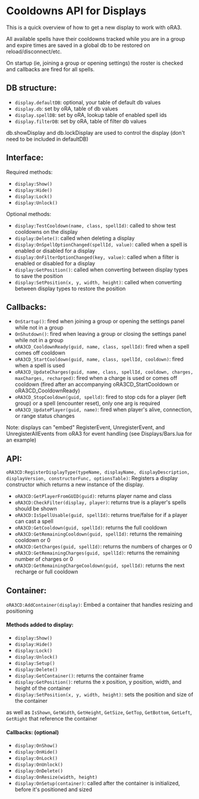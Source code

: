 # Cooldowns API for Displays

This is a quick overview of how to get a new display to work with oRA3.

All available spells have their cooldowns tracked while you are in a group and expire times are saved in a global db to be restored on reload/disconnect/etc.

On startup (ie, joining a group or opening settings) the roster is checked and callbacks are fired for all spells.

## DB structure:

- `display.defaultDB`: optional, your table of default db values
- `display.db`: set by oRA, table of db values
- `display.spellDB`: set by oRA, lookup table of enabled spell ids
- `display.filterDB`: set by oRA, table of filter db values

db.showDisplay and db.lockDisplay are used to control the display (don't need to be included in defaultDB)


## Interface:

Required methods:
- `display:Show()`
- `display:Hide()`
- `display:Lock()`
- `display:Unlock()`

Optional methods:
 - `display:TestCooldown(name, class, spellId)`: called to show test cooldowns on the display
 - `display:Delete()`: called when deleting a display
 - `display:OnSpellOptionChanged(spellId, value)`: called when a spell is enabled or disabled for a display
 - `display:OnFilterOptionChanged(key, value)`: called when a filter is enabled or disabled for a display
 - `display:GetPosition()`: called when converting between display types to save the position
 - `display:SetPosition(x, y, width, height)`: called when converting between display types to restore the position


## Callbacks:

 - `OnStartup()`: fired when joining a group or opening the settings panel while not in a group
 - `OnShutdown()`: fired when leaving a group or closing the settings panel while not in a group
 - `oRA3CD_CooldownReady(guid, name, class, spellId)`: fired when a spell comes off cooldown
 - `oRA3CD_StartCooldown(guid, name, class, spellId, cooldown)`: fired when a spell is used
 - `oRA3CD_UpdateCharges(guid, name, class, spellId, cooldown, charges, maxCharges, recharged)`: fired when a charge is used or comes off cooldown (fired after an accompanying oRA3CD_StartCooldown or oRA3CD_CooldownReady)
 - `oRA3CD_StopCooldown(guid, spelld)`: fired to stop cds for a player (left group) or a spell (encounter reset), only one arg is required
 - `oRA3CD_UpdatePlayer(guid, name)`: fired when player's alive, connection, or range status changes

Note: displays can "embed" RegisterEvent, UnregisterEvent, and UnregisterAllEvents from oRA3 for event handling (see Displays/Bars.lua for an example)


## API:

 `oRA3CD:RegisterDisplayType(typeName, displayName, displayDescription, displayVersion, constructorFunc, optionsTable)`: Registers a display constructor which returns a new instance of the display.


 - `oRA3CD:GetPlayerFromGUID(guid)`: returns player name and class
 - `oRA3CD:CheckFilter(display, player)`: returns true is a player's spells should be shown
 - `oRA3CD:IsSpellUsable(guid, spellId)`: returns true/false for if a player can cast a spell
 - `oRA3CD:GetCooldown(guid, spellId)`: returns the full cooldown
 - `oRA3CD:GetRemainingCooldown(guid, spellId)`: returns the remaining cooldown or 0
 - `oRA3CD:GetCharges(guid, spellId)`: returns the numbers of charges or 0
 - `oRA3CD:GetRemainingCharges(guid, spellId)`: returns the remaining number of charges or 0
 - `oRA3CD:GetRemainingChargeCooldown(guid, spellId)`: returns the next recharge or full cooldown


## Container:

`oRA3CD:AddContainer(display)`: Embed a container that handles resizing and positioning

#### Methods added to display:

 - `display:Show()`
 - `display:Hide()`
 - `display:Lock()`
 - `display:Unlock()`
 - `display:Setup()`
 - `display:Delete()`
 - `display:GetContainer()`: returns the container frame
 - `display:GetPosition()`: returns the x position, y position, width, and height of the container
 - `display:SetPosition(x, y, width, height)`: sets the position and size of the container

as well as `IsShown`, `GetWidth`, `GetHeight`, `GetSize`, `GetTop`, `GetBottom`, `GetLeft`, `GetRight` that reference the container

#### Callbacks: (optional)

 - `display:OnShow()`
 - `display:OnHide()`
 - `display:OnLock()`
 - `display:OnUnlock()`
 - `display:OnDelete()`
 - `display:OnResize(width, height)`
 - `display:OnSetup(container)`: called after the container is initialized, before it's positioned and sized

